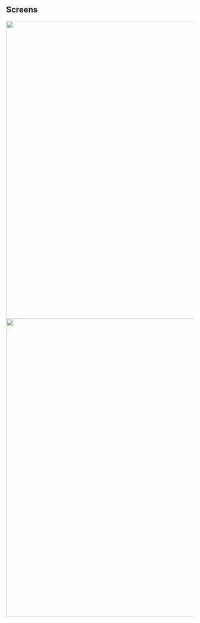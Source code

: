 ## Screens

<img src="https://github.com/user-attachments/assets/e486ead0-ed9d-4253-ab37-dad784256142" width="800">
<img src="https://github.com/user-attachments/assets/c1d203c8-5537-457c-b668-c148fa4bcf3a" width="800">
